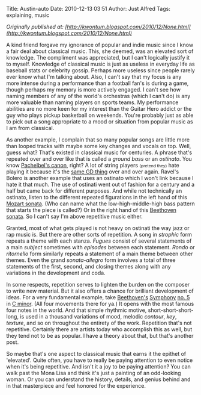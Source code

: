 Title: Austin-auto
Date: 2010-12-13 03:51
Author: Just Alfred
Tags: explaining, music

*Originally published at: [http://kwontum.blogspot.com/2010/12/None.html](http://kwontum.blogspot.com/2010/12/None.html)*

A kind friend forgave my ignorance of popular and indie music since I
know a fair deal about classical music. This, she deemed, was an
elevated sort of knowledge. The compliment was appreciated, but I can't
logically justify it to myself. Knowledge of classical music is just as
useless in everyday life as baseball stats or celebrity gossip. Perhaps
more useless since people rarely ever know what I'm talking about. Also,
I can't say that my focus is any more intense during a performance than
a football fan's is during a game, though perhaps my memory is more
actively engaged. I can't see how naming members of any of the world's
orchestras (which I can't do) is any more valuable than naming players
on sports teams. My performance abilities are no more keen for my
interest than the Guitar Hero addict or the guy who plays pickup
basketball on weekends. You're probably just as able to pick out a song
appropriate to a mood or situation from popular music as I am from
classical.  
  
As another example, I complain that so many popular songs are little
more than looped tracks with maybe some key changes and vocals on top.
Well, guess what? That's existed in classical music for centuries. A
phrase that's repeated over and over like that is called a <span
style="font-style: italic;">ground bass</span> or an <span
style="font-style: italic;">ostinato</span>. You know [Pachelbel's
canon](http://www.youtube.com/watch?v=6wpPk8qk3uQ), right? A lot of
string players <span style="font-size: 78%;">(pretend they)</span> hate
playing it because it's the [same GD
thing](http://www.youtube.com/watch?v=JdxkVQy7QLM) over and over again.
Ravel's Bolero is another example that uses an ostinato which I won't
link because I hate it that much. The use of ostinati went out of
fashion for a century and a half but came back for different purposes.
And while not technically an ostinato, listen to the different repeated
figurations in the left hand of this [Mozart
sonata](http://www.youtube.com/watch?v=qnz91LnGSD4). (Who can name what
the low-high-middle-high bass pattern that starts the piece is called?)
Or in the right hand of this [Beethoven
sonata](http://www.youtube.com/watch?v=O6txOvK-mAk). So I can't say I'm
above repetitive music either.  
  
Granted, most of what gets played is not heavy on ostinati the way jazz
or rap music is. But there are other sorts of repetition. A song in
<span style="font-style: italic;">strophic</span> form repeats a theme
with each stanza. <span style="font-style: italic;">Fugues</span>
consist of several statements of a main <span
style="font-style: italic;">subject</span> sometimes with <span
style="font-style: italic;">episodes</span> between each statement.
<span style="font-style: italic;">Rondo</span> or <span
style="font-style: italic;">ritornello</span> form similarly repeats a
statement of a main theme between other themes. Even the grand <span
style="font-style: italic;">sonata-allegro</span> form involves a total
of three statements of the first, second, and closing themes along with
any variations in the development and coda.  
  
In some respects, repetition serves to lighten the burden on the
composer to write new material. But it also offers a chance for
brilliant development of ideas. For a very fundamental example, take
[Beethoven's](http://www.youtube.com/watch?v=N6K_IuBsRM4)
[Symphony](http://www.youtube.com/watch?v=ijiHzheK4GQ) [no.
5](http://www.youtube.com/watch?v=9Mt7NIPFgQk) in [C
minor](http://www.youtube.com/watch?v=-mZ4_aWfH7s). (All four movements
there for ya.) It opens with the most famous four notes in the world.
And that simple rhythmic motive, short-short-short-long, is used in a
thousand variations of mood, melodic <span
style="font-style: italic;">contour</span>, <span
style="font-style: italic;">key</span>, <span
style="font-style: italic;">texture</span>, and so on throughout the
entirety of the work. Repetition that's not repetitive. Certainly there
are artists today who accomplish this as well, but they tend not to be
as popular. I have a theory about that, but that's another post.  
  
So maybe that's one aspect to classical music that earns it the epithet
of 'elevated'. Quite often, you have to really be paying attention to
even notice when it's being repetitive. And isn't it a joy to be paying
attention? You can walk past the Mona Lisa and think it's just a
painting of an odd-looking woman. Or you can understand the history,
details, and genius behind and in that masterpiece and feel honored for
the experience.


